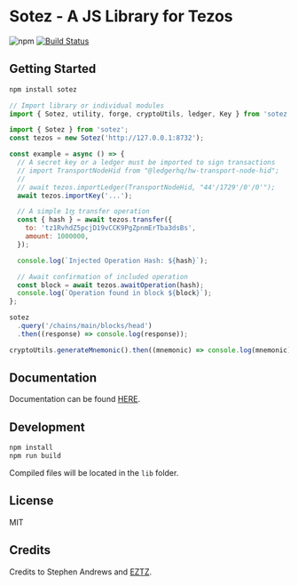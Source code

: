 # Sotez - A JS Library for Tezos

![npm](https://img.shields.io/npm/v/sotez.svg?logo=npm&color=blue)
[![Build Status](https://travis-ci.org/AndrewKishino/sotez.svg?branch=master)](https://travis-ci.org/AndrewKishino/sotez)

## Getting Started

```js
npm install sotez
```

```js
// Import library or individual modules
import { Sotez, utility, forge, cryptoUtils, ledger, Key } from 'sotez';
```

```js
import { Sotez } from 'sotez';
const tezos = new Sotez('http://127.0.0.1:8732');

const example = async () => {
  // A secret key or a ledger must be imported to sign transactions
  // import TransportNodeHid from "@ledgerhq/hw-transport-node-hid";
  //
  // await tezos.importLedger(TransportNodeHid, "44'/1729'/0'/0'");
  await tezos.importKey('...');

  // A simple 1ꜩ transfer operation
  const { hash } = await tezos.transfer({
    to: 'tz1RvhdZ5pcjD19vCCK9PgZpnmErTba3dsBs',
    amount: 1000000,
  });

  console.log(`Injected Operation Hash: ${hash}`);

  // Await confirmation of included operation
  const block = await tezos.awaitOperation(hash);
  console.log(`Operation found in block ${block}`);
};

sotez
  .query('/chains/main/blocks/head')
  .then((response) => console.log(response));

cryptoUtils.generateMnemonic().then((mnemonic) => console.log(mnemonic));
```

## Documentation

Documentation can be found [HERE](https://github.com/AndrewKishino/sotez/wiki/Documentation).

## Development

```js
npm install
npm run build
```

Compiled files will be located in the `lib` folder.

## License

MIT

## Credits

Credits to Stephen Andrews and [EZTZ](https://github.com/TezTech/eztz).
